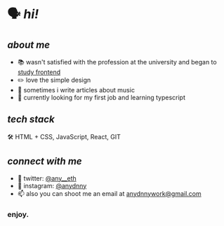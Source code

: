 # 🗣 <em>hi!</em>
## <em>about me</em>
- 📚 wasn't satisfied with the profession at the university and began to <ins> study frontend<ins>
- ✏️ love the simple design
- 📃 sometimes i write articles about music
- 👀 currently looking for my first job and learning typescript
## <em>tech stack</em>
  🛠 HTML + CSS, JavaScript, React, GIT
## <em>connect with me</em>
  - 📝 twitter: [@any__eth](https://twitter.com/any__eth)
  - 🤡 instagram: [@anydnny](https://instagram.com/anydnny)
  - 📫 also you can shoot me an email at <anydnnywork@gmail.com> 
### enjoy.
